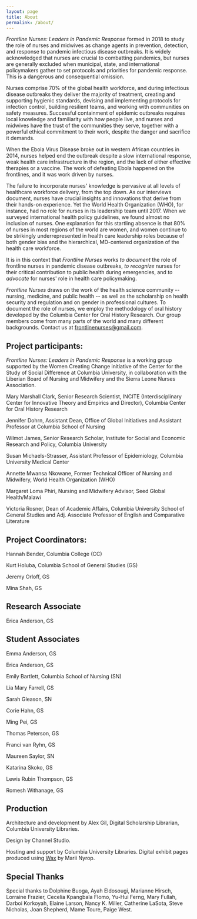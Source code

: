 ```yaml
---
layout: page
title: About
permalink: /about/
---
```


*Frontline Nurses: Leaders in Pandemic Response* formed in 2018 to study
the role of nurses and midwives as change agents in prevention,
detection, and response to pandemic infectious disease outbreaks. It is
widely acknowledged that nurses are crucial to combatting pandemics, but
nurses are generally excluded when municipal, state, and international
policymakers gather to set protocols and priorities for pandemic
response. This is a dangerous and consequential omission.

Nurses comprise 70% of the global health workforce, and during
infectious disease outbreaks they deliver the majority of treatment,
creating and supporting hygienic standards, devising and implementing
protocols for infection control, building resilient teams, and working
with communities on safety measures. Successful containment of epidemic
outbreaks requires local knowledge and familiarity with how people live,
and nurses and midwives have the trust of the communities they serve,
together with a powerful ethical commitment to their work, despite the
danger and sacrifice it demands.

When the Ebola Virus Disease broke out in western African countries in 2014,
nurses helped end the outbreak despite a slow international response,
weak health care infrastructure in the region, and the lack of either
effective therapies or a vaccine. The work of defeating Ebola happened
on the frontlines, and it was work driven by nurses.

The failure to incorporate nurses' knowledge is pervasive at all levels
of healthcare workforce delivery, from the top down. As our interviews
document, nurses have crucial insights and innovations that derive from
their hands-on experience. Yet the World Health Organization (WHO), for
instance, had no role for nurses in its leadership team until 2017. When
we surveyed international health policy guidelines, we found almost no
inclusion of nurses. One explanation for this startling absence is that
80% of nurses in most regions of the world are women, and women continue
to be strikingly underrepresented in health care leadership roles
because of both gender bias and the hierarchical, MD-centered
organization of the health care workforce.

It is in this context that *Frontline Nurses* works *to document* the
role of frontline nurses in pandemic disease outbreaks, *to recognize*
nurses for their critical contribution to public health during
emergencies, and *to advocate* for nurses' role in health care
policymaking.

*Frontline Nurses* draws on the work of the health science community --
nursing, medicine, and public health -- as well as the scholarship on
health security and regulation and on gender in professional cultures.
To document the role of nurses, we employ the methodology of oral
history developed by the Columbia Center for Oral History Research. Our
group members come from many parts of the world and many different
backgrounds. Contact us at frontlinenurses@gmail.com.

## Project participants:

*Frontline Nurses: Leaders in Pandemic Response* is a working group
supported by the Women Creating Change initiative of the Center for the
Study of Social Difference at Columbia University, in collaboration with
the Liberian Board of Nursing and Midwifery and the Sierra Leone Nurses
Association.

Mary Marshall Clark, Senior Research Scientist, INCITE
(Interdisciplinary Center for Innovative Theory and Empirics and
Director), Columbia Center for Oral History Research

Jennifer Dohrn, Assistant Dean, Office of Global Initiatives and
Assistant Professor at Columbia School of Nursing

Wilmot James, Senior Research Scholar, Institute for Social and Economic
Research and Policy, Columbia University

Susan Michaels-Strasser, Assistant Professor of Epidemiology, Columbia
University Medical Center

Annette Mwansa Nkowane, Former Technical Officer of Nursing and
Midwifery, World Health Organization (WHO)

Margaret Loma Phiri, Nursing and Midwifery Advisor, Seed Global
Health/Malawi

Victoria Rosner, Dean of Academic Affairs, Columbia University School of
General Studies and Adj. Associate Professor of English and Comparative
Literature

## Project Coordinators:

Hannah Bender, Columbia College (CC)

Kurt Holuba, Columbia School of General Studies (GS)

Jeremy Orloff, GS

Mina Shah, GS

## Research Associate

Erica Anderson, GS

## Student Associates

Emma Anderson, GS

Erica Anderson, GS

Emily Bartlett, Columbia School of Nursing (SN)

Lia Mary Farrell, GS

Sarah Gleason, SN

Corie Hahn, GS

Ming Pei, GS

Thomas Peterson, GS

Franci van Ryhn, GS

Maureen Saylor, SN

Katarina Skoko, GS

Lewis Rubin Thompson, GS

Romesh Withanage, GS

## Production

Architecture and development by Alex Gil,
Digital Scholarship Librarian, Columbia University Libraries.

Design by Channel Studio.

Hosting and support by Columbia University Libraries. Digital exhibit pages produced using [Wax](https://minicomp.github.io/wax/) by Marii Nyrop. 


## Special Thanks

Special thanks to Dolphine Buoga, Ayah Eldosougi, Marianne Hirsch,
Lorraine Frazier, Cecelia Kpangbala Flomo, Yu-Hui Ferng, Mary Fullah,
Darboi Korkoyah, Elaine Larson, Nancy K. Miller, Catherine LaSota, Steve
Nicholas, Joan Shepherd, Mame Toure, Paige West.
